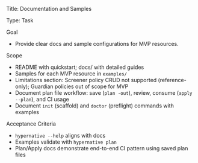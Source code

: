 Title: Documentation and Samples

Type: Task

Goal
- Provide clear docs and sample configurations for MVP resources.

Scope
- README with quickstart; docs/ with detailed guides
- Samples for each MVP resource in `examples/`
- Limitations section: Screener policy CRUD not supported (reference-only); Guardian policies out of scope for MVP
 - Document plan file workflow: save (`plan -out`), review, consume (`apply --plan`), and CI usage
 - Document `init` (scaffold) and `doctor` (preflight) commands with examples

Acceptance Criteria
- `hypernative --help` aligns with docs
- Examples validate with `hypernative plan`
 - Plan/Apply docs demonstrate end-to-end CI pattern using saved plan files

